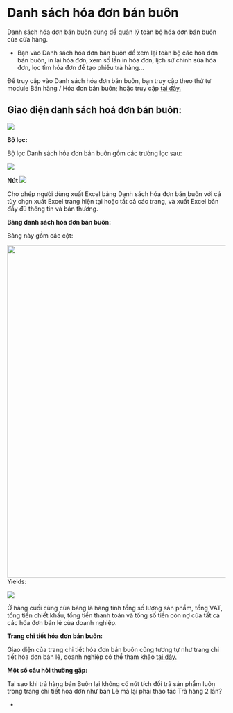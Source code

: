 # Danh sách hóa đơn bán buôn

Danh sách hóa đơn bán buôn dùng để quản lý toàn bộ hóa đơn bán buôn của cửa hàng.

- Bạn vào Danh sách hóa đơn bán buôn để xem lại toàn bộ các hóa đơn bán buôn, in lại hóa đơn, xem số lần in hóa đơn, lịch sử chỉnh sửa hóa đơn, lọc tìm hóa đơn để tạo phiếu trả hàng...

Để truy cập vào Danh sách hóa đơn bán buôn, bạn truy cập theo thứ tự module Bán hàng / Hóa đơn bán buôn; hoặc truy cập [tại đây.](https://nhanh.vn/pos/bill/wholesale)

## Giao diện danh sách hoá đơn bán buôn:


![](https://raw.githubusercontent.com/hieunguyenduc-nhanh/manual/patch-4/docs/ban-hang/img/Danh-sach-hoa-don-ban-buon.jpg.png)


**Bộ lọc:**

Bộ lọc Danh sách hóa đơn bán buôn gồm các trường lọc sau:


![](https://raw.githubusercontent.com/hieunguyenduc-nhanh/manual/patch-4/docs/ban-hang/img/bo-loc-ban-buon.png)


**Nút** ![](https://raw.githubusercontent.com/hieunguyenduc-nhanh/manual/patch-4/docs/ban-hang/img/Thao-tac-ban-buon.png)


Cho phép người dùng xuất Excel bảng Danh sách hóa đơn bán buôn với cá tùy chọn xuất Excel trang hiện tại hoặc tất cả các trang, và xuất Excel bản đầy đủ thông tin và bản thường.

**Bảng danh sách hóa đơn bán buôn:**

Bảng này gồm các cột:

<img src="https://raw.githubusercontent.com/nhanhapi/manual/master/docs/ban-hang/img/danh-sach.gif" width="1366" height="768" />
Yields: 

![](https://raw.githubusercontent.com/nhanhapi/manual/master/docs/ban-hang/img/danh-sach.gif)


 Ở hàng cuối cùng của bảng là hàng tính tổng số lượng sản phẩm, tổng VAT, tổng tiền chiết khấu, tổng tiền thanh toán và tổng số tiền     còn nợ của tất cả các hóa đơn bán lẻ của doanh nghiệp.

**Trang chi tiết hóa đơn bán buôn:**

Giao diện của trang chi tiết hóa đơn bán buôn cũng tương tự như trang chi tiết hóa đơn bán lẻ, doanh nghiệp có thể tham khảo [tại đây.](https://nhanh.vn/pos/bill/wholesale)

**Một số câu hỏi thường gặp:** 

Tại sao khi trả hàng bán Buôn lại không có nút tích đổi trả sản phẩm luôn trong trang chi tiết hoá đơn như bán Lẻ mà lại phải thao tác Trả hàng 2 lần?

- 
